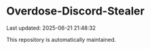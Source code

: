 # Overdose-Discord-Stealer

Last updated: 2025-06-21 21:48:32

This repository is automatically maintained.
